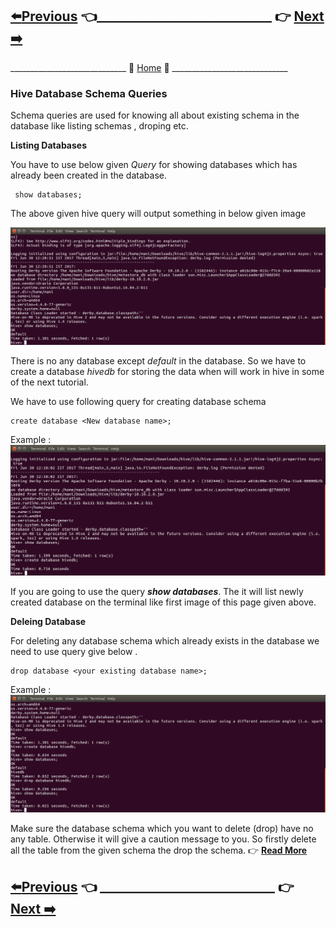 ## [:arrow_left:Previous](https://github.com/maniram-yadav/Hive/blob/master/START.md) :point_left:____________________________ :point_right:        [Next :arrow_right:](https://github.com/maniram-yadav/Hive/tree/master/DDLQueries)

_____________________________ :door: [Home](https://github.com/maniram-yadav/Hive) :door: _____________________________

   ### Hive Database Schema Queries
   
   Schema queries are used for knowing all about existing schema in the database like listing schemas , droping etc.
   
   
   **Listing Databases**
   
You have to use below given *Query* for showing databases which has already been created in the database.

```
 show databases;
```
The above given hive query will output something in below given image

![show databases](https://github.com/maniram-yadav/Hive/blob/master/images/showdb.png)

There is no any database except *default* in the database. So we have to create a database *hivedb* for storing the data when will work in hive in some of the next tutorial.

We have to use following query for creating database schema

```
create database <New database name>;
```

Example :
![create database hivedata](https://github.com/maniram-yadav/Hive/blob/master/images/createdb.png)

If you are going to use the query **_show databases_**. The it will list newly created database on the terminal like first image of this page given above.

**Deleing Database**

For deleting any database schema which already exists in the database we need to use query give below .
```
drop database <your existing database name>;
```
Example :
![drop database database name](https://github.com/maniram-yadav/Hive/blob/master/images/sdropdb.png)

Make sure the database schema which you want to delete (drop) have no any table. Otherwise it will give a caution message to you. So firstly delete all the table from the given schema the drop the schema.  :point_right:   **[Read More](https://github.com/maniram-yadav/Hive/tree/master/DDLQueries)**

## [:arrow_left:Previous](https://github.com/maniram-yadav/Hive/blob/master/START.md) :point_left: ____________________________ :point_right:        [Next :arrow_right:](https://github.com/maniram-yadav/Hive/tree/master/DDLQueries)

